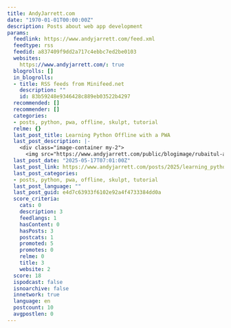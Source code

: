 ```yaml
---
title: AndyJarrett.com
date: "1970-01-01T00:00:00Z"
description: Posts about web app development
params:
  feedlink: https://www.andyjarrett.com/feed.xml
  feedtype: rss
  feedid: a837409f9dd2a717c4ebbc7ed2be0103
  websites:
    https://www.andyjarrett.com/: true
  blogrolls: []
  in_blogrolls:
  - title: RSS feeds from Minifeed.net
    description: ""
    id: 83b59248e9346428c889eb03522b4297
  recommended: []
  recommender: []
  categories:
  - posts, python, pwa, offline, skulpt, tutorial
  relme: {}
  last_post_title: Learning Python Offline with a PWA
  last_post_description: |-
    <div class="image-container my-2">
      <img src="https://www.andyjarrett.com/public/blogimage/rubaitul-azad-ZIPFteu-R8k-unsplash.jpg" alt="Offline Python PWA Screenshot" class="img-fluid"
  last_post_date: "2025-05-17T07:01:00Z"
  last_post_link: https://www.andyjarrett.com/posts/2025/learning_python_offline_with_a_pwa/
  last_post_categories:
  - posts, python, pwa, offline, skulpt, tutorial
  last_post_language: ""
  last_post_guid: e4d7c63933f6102e92a4f4733384dd0a
  score_criteria:
    cats: 0
    description: 3
    feedlangs: 1
    hasContent: 0
    hasPosts: 3
    postcats: 1
    promoted: 5
    promotes: 0
    relme: 0
    title: 3
    website: 2
  score: 18
  ispodcast: false
  isnoarchive: false
  innetwork: true
  language: en
  postcount: 10
  avgpostlen: 0
---
```


